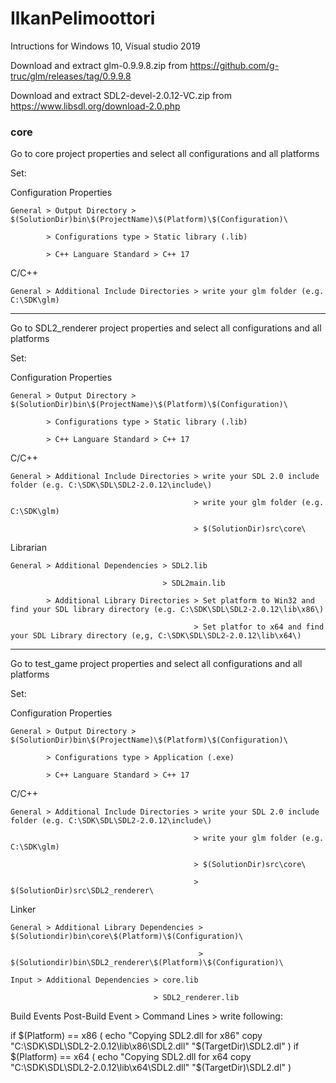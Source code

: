 # IlkanPelimoottori
Intructions for Windows 10, Visual studio 2019

Download and extract glm-0.9.9.8.zip from https://github.com/g-truc/glm/releases/tag/0.9.9.8

Download and extract SDL2-devel-2.0.12-VC.zip from https://www.libsdl.org/download-2.0.php

### core
Go to core project properties and select all configurations and all platforms

Set:

  Configuration Properties
  
    General > Output Directory > $(SolutionDir)bin\$(ProjectName)\$(Platform)\$(Configuration)\
    
            > Configurations type > Static library (.lib)
            
            > C++ Languare Standard > C++ 17
            
  C/C++
  
    General > Additional Include Directories > write your glm folder (e.g. C:\SDK\glm)
    
---
  
Go to SDL2_renderer project properties and select all configurations and all platforms

Set:

  Configuration Properties
  
    General > Output Directory > $(SolutionDir)bin\$(ProjectName)\$(Platform)\$(Configuration)\
    
            > Configurations type > Static library (.lib)
            
            > C++ Languare Standard > C++ 17
            
  C/C++
  
    General > Additional Include Directories > write your SDL 2.0 include folder (e.g. C:\SDK\SDL\SDL2-2.0.12\include\)
    
                                             > write your glm folder (e.g. C:\SDK\glm)
                                             
                                             > $(SolutionDir)src\core\
                                             
  Librarian
  
    General > Additional Dependencies > SDL2.lib
  
                                      > SDL2main.lib
                                                
            > Additional Library Directories > Set platform to Win32 and find your SDL library directory (e.g. C:\SDK\SDL\SDL2-2.0.12\lib\x86\)
                      
                                             > Set platfor to x64 and find your SDL Library directory (e,g, C:\SDK\SDL\SDL2-2.0.12\lib\x64\)
                                             
---

Go to test_game project properties and select all configurations and all platforms

Set:

  Configuration Properties
  
    General > Output Directory > $(SolutionDir)bin\$(ProjectName)\$(Platform)\$(Configuration)\
    
            > Configurations type > Application (.exe)
            
            > C++ Languare Standard > C++ 17
            
  C/C++
  
    General > Additional Include Directories > write your SDL 2.0 include folder (e.g. C:\SDK\SDL\SDL2-2.0.12\include\)
    
                                             > write your glm folder (e.g. C:\SDK\glm)
                                             
                                             > $(SolutionDir)src\core\
                                             
                                             > $(SolutionDir)src\SDL2_renderer\
                                             
  Linker
  
    General > Additional Library Dependencies > $(Solutiondir)bin\core\$(Platform)\$(Configuration)\
  
                                              > $(Solutiondir)bin\SDL2_renderer\$(Platform)\$(Configuration)\
                                                
    Input > Additional Dependencies > core.lib
                      
                                    > SDL2_renderer.lib
                                    
  Build Events
    Post-Build Event > Command Lines > write following:

if $(Platform) == x86 (
    echo "Copying SDL2.dll for x86"
    copy "C:\SDK\SDL\SDL2-2.0.12\lib\x86\SDL2.dll" "$(TargetDir)\SDL2.dl"
)
if $(Platform) == x64 (
    echo "Copying SDL2.dll for x64
    copy "C:\SDK\SDL\SDL2-2.0.12\lib\x64\SDL2.dll" "$(TargetDir)\SDL2.dl"
)
